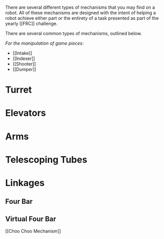 There are several different types of mechanisms that you may find on a robot. All of these mechanisms are designed with the intent of helping a robot achieve either part or the entirety of a task presented as part of the yearly [[FRC]] challenge.

There are several common types of mechanisms, outlined below.

*For the manipulation of game pieces*:
- [[Intake]]
- [[Indexer]]
- [[Shooter]]
- [[Dumper]]



# Turret

# Elevators

# Arms

# Telescoping Tubes

# Linkages
## Four Bar

## Virtual Four Bar


[[Choo Choo Mechanism]]